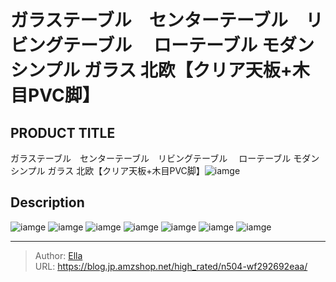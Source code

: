 # ガラステーブル　センターテーブル　リビングテーブル　 ローテーブル モダン シンプル ガラス 北欧【クリア天板&#43;木目PVC脚】


## PRODUCT TITLE 

ガラステーブル　センターテーブル　リビングテーブル　 ローテーブル モダン シンプル ガラス 北欧【クリア天板&#43;木目PVC脚】![iamge](https://b2bfiles1.gigab2b.cn/image/wkseller/1157/20220706_36398637e4c3d52500330fb23145b602.jpg)

## Description











![iamge](https://b2bfiles1.gigab2b.cn/image/wkseller/1157/01/20210608_833c9b9c3edffc8b1fb8b037751a8756.jpg)
![iamge](https://b2bfiles1.gigab2b.cn/image/wkseller/1157/01/20210608_8b227a7fa7399c1bf1148b021209286c.jpg)
![iamge](https://b2bfiles1.gigab2b.cn/image/wkseller/1157/01/20210608_aaaab15e11641b643d5af761ebf0521c.jpg)
![iamge](https://b2bfiles1.gigab2b.cn/image/wkseller/1157/01/20210608_e9f949c9fb915aeccc068945acbab80d.jpg)
![iamge](https://b2bfiles1.gigab2b.cn/image/wkseller/1157/01/20210608_6288362681711d4b7e256a1fda65d042.jpg)
![iamge](nan)
![iamge](nan)


---

> Author: [Ella](https://blog.jp.amzshop.net/)  
> URL: https://blog.jp.amzshop.net/high_rated/n504-wf292692eaa/  

